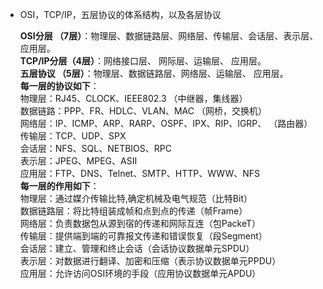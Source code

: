 * OSI，TCP/IP，五层协议的体系结构，以及各层协议

	**OSI分层 （7层）**：物理层、数据链路层、网络层、传输层、会话层、表示层、应用层。  
**TCP/IP分层（4层）**：网络接口层、 网际层、运输层、 应用层。  
**五层协议 （5层）**：物理层、数据链路层、网络层、运输层、 应用层。  
**每一层的协议如下**：  
物理层：RJ45、CLOCK、IEEE802.3 （中继器，集线器）  
数据链路：PPP、FR、HDLC、VLAN、MAC （网桥，交换机）  
网络层：IP、ICMP、ARP、RARP、OSPF、IPX、RIP、IGRP、 （路由器）  
传输层：TCP、UDP、SPX  
会话层：NFS、SQL、NETBIOS、RPC  
表示层：JPEG、MPEG、ASII  
应用层：FTP、DNS、Telnet、SMTP、HTTP、WWW、NFS  
**每一层的作用如下**：  
物理层：通过媒介传输比特,确定机械及电气规范（比特Bit）  
数据链路层：将比特组装成帧和点到点的传递（帧Frame）  
网络层：负责数据包从源到宿的传递和网际互连（包PackeT）  
传输层：提供端到端的可靠报文传递和错误恢复（段Segment）  
会话层：建立、管理和终止会话（会话协议数据单元SPDU）  
表示层：对数据进行翻译、加密和压缩（表示协议数据单元PPDU）  
应用层：允许访问OSI环境的手段（应用协议数据单元APDU）


<!--stackedit_data:
eyJoaXN0b3J5IjpbMzUxNjA5NjFdfQ==
-->
